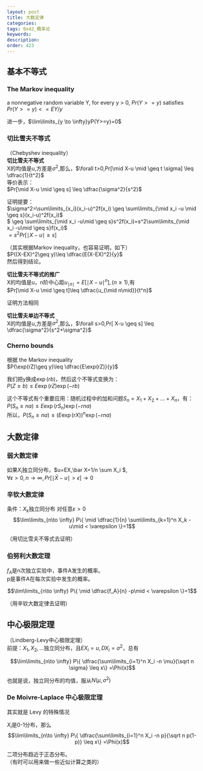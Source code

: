 ```yaml
---
layout: post
title: 大数定律
categories:
tags: 0x42_概率论
keywords:
description:
order: 423
---
```


## 基本不等式
### The Markov inequality
a nonnegative random variable Y, for every y > 0, $Pr(Y>=y)$ satisfies  
$Pr(Y>=y)<=EY/y$  

进一步，$\lim\limits_{y \to \infty}yP(Y>=y)=0$


### 切比雪夫不等式
（Chebyshev inequality）  
**切比雪夫不等式**  
X的均值是u,方差是$\sigma^2$,那么，$\forall t>0,Pr[\mid X-u \mid \geq t \sigma] \leq \dfrac{1}{t^2}$  
等价表示：  
$Pr[\mid X-u \mid \geq s] \leq \dfrac{\sigma^2}{s^2}$  

证明提要：  
$\sigma^2=\sum\limits_{x_i}(x_i-u)^2f(x_i) \geq \sum\limits_{\mid x_i -u \mid \geq s}(x_i-u)^2f(x_i)$  
$ \geq \sum\limits_{\mid x_i -u\mid \geq s}s^2f(x_i)=s^2\sum\limits_{\mid x_i -u\mid \geq s}f(x_i)$  
$=s^2 Pr[\mid X-u \mid \geq s]$  

（其实根据Markov inequality，也容易证明，如下）  
$P((X-EX)^2\geq y)\leq \dfrac{E(X-EX)^2}{y}$  
然后得到结论。

**切比雪夫不等式的推广**  
X的均值是u，n阶中心距$u_{\mid n \mid}=E[\mid X-u \mid ^n],(n \geq 1)$,有  
$Pr[\mid X-u \mid \geq t]\leq \dfrac{u_{\mid n\mid}}{t^n}$  

证明方法相同  

**切比雪夫单边不等式**  
X的均值是u,方差是$\sigma^2$,那么，$\forall s>0,Pr[ X-u  \geq s] \leq \dfrac{\sigma^2}{s^2+\sigma^2}$  

### Cherno bounds
根据 the Markov inequality  
$P(\exp(rZ)\geq y)\leq \dfrac{E\exp(rZ)}{y}$  

我们把y换成$\exp(rb)$，然后这个不等式变换为：  
$P(Z\geq b)\leq E\exp(rZ) \exp{(-rb)}$  


这个不等式有个重要应用：随机过程中的加和问题$S_n=X_1+X_2+...+X_n$，有：  
$P(S_n\geq na)\leq E\exp(rS_n) \exp{(-rna)}$  
所以，$P(S_n\geq na)\leq (E\exp{(rX)})^n \exp{(-rna)}$

## 大数定律

### 弱大数定律

如果$X_i$独立同分布，$u=EX,\bar X=1/n \sum X_i $,  
$\forall \epsilon >0,n\to \infty ,Pr[\mid \bar X-u \mid >\epsilon] \to 0$


### 辛钦大数定律
条件：$X_k$独立同分布
对任意$\varepsilon>0$  
$$\lim\limits_{n\to \infty} P\{ \mid \dfrac{1}{n} \sum\limits_{k=1}^n X_k -u\mid < \varepsilon \}=1$$  

（用切比雪夫不等式去证明）
### 伯努利大数定理
$f_A$是n次独立实验中，事件A发生的概率。  
p是事件A在每次实验中发生的概率。  

$$\lim\limits_{n\to \infty} P\{ \mid \dfrac{f_A}{n} -p\mid < \varepsilon \}=1$$  

（用辛钦大数定律去证明）
## 中心极限定理
（Lindberg-Levy中心极限定理）  
前提：$X_1,X_2,...$独立同分布，且$EX_i=u, DX_i=\sigma^2$，总有  

$$\lim\limits_{n\to \infty} P\{ \dfrac{\sum\limits_{i=1}^n X_i -n \mu}{\sqrt n \sigma} \leq x\} =\Phi(x)$$  

也就是说，独立同分布的均值，服从$N(\mu,\sigma^2)$  

### De Moivre-Laplace 中心极限定理
其实就是 Levy 的特殊情况

$X_i$是0-1分布，那么  
$$\lim\limits_{n\to \infty} P\{ \dfrac{\sum\limits_{i=1}^n X_i -n p}{\sqrt n p(1-p)} \leq x\} =\Phi(x)$$  

二项分布趋近于正态分布。  
（有时可以用来做一些近似计算之类的）

